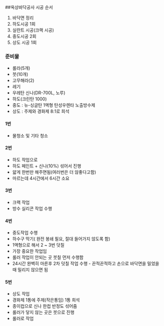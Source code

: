 ##옥상바닥공사 시공 순서
1. 바닥면 정리
2. 하도시공 1회
3. 실란트 시공(크랙 시공)
4. 중도시공 2회
5. 상도 시공 1회

### 준비물
* 롤라(5개)
* 붓(10개)
* 고무해라(2)
* 레기
* 우레탄 신나(DR-700L, 노루)
* 하도(크린탄 1000)
* 중도 : 뉴-싱글탄 1액형 탄성우렌타 노출방수제
* 상도 : 주제와 경화제 8:1로 희석

#### 1번
* 물청소 및 기타 청소

#### 2번
* 하도 작업으로
* 하도 페인트 + 신나(10%) 섞어서 진행
* 얇게 한번만 해주면됨(여러번은 더 않좋다고함)
* 마르는데 4시간에서 6시간 소요

#### 3번
* 크랙 작업
* 방수 실리콘 작업 수행

#### 4번
* 중도작업 수행
* 하수구 막기( 완전 봉쇄 필요, 절대 들어가지 않도록 함)
* 1액형으로 해서 2 ~ 3번 덧칠
* 가장 중요한 작업임
* 롤러 작업이 안되는 곳 붓칠 먼저 수행함
* 24시간 완벽히 마른후 2차 덧칠 작업 수행 - 끈적끈적하고 손으로 바닥면을 밀었을때 밀리지 않으면 됨

#### 5번
* 상도 작업
* 경화제 1통에 주제(작은통임) 1통 희석
* 종이컵으로 신나 한컵 반정도 섞어줌
* 롤러가 닿지 않는 곳은 붓으로 진행
* 롤러로 작업

